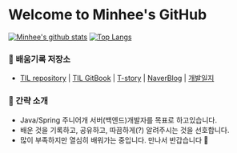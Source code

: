# Welcome to Minhee's GitHub
[![Minhee's github stats](https://github-readme-stats.vercel.app/api?username=minhee0327&hide=stars&show_icons=true&title_color=513861&icon_color=513861)](https://github.com/minhee0327/github-readme-stats)
[![Top Langs](https://github-readme-stats.vercel.app/api/top-langs/?username=minhee0327&hide=css,jupyter%20notebook,html&exclude_repo=github-readme-stats,algorithm,til_private,til2020,2020-algorithm-python,fb-clone,team3_client,cat-site-2020,basic-web-tutorial-fc,team3_adminPage&layout=compact&langs_count=9)](https://github.com/anuraghazra/github-readme-stats)



### 📌 배움기록 저장소
- [TIL repository](https://github.com/minhee0327/TIL) | [TIL GitBook](https://minhee0327.gitbook.io/mini-til/) | [T-story](https://minhee0327.tistory.com/) | [NaverBlog](https://blog.naver.com/leefree3) | [개발일지](https://wooden-plate-047.notion.site/TIL-5ae0d4d9d67f40bbacb7ed805b622faf)

### 🙉 간략 소개
- Java/Spring 주니어개 서버(백엔드)개발자를 목표로 하고있습니다.
- 배운 것을 기록하고, 공유하고, 따끔하게(?) 알려주시는 것을 선호합니다. 
- 많이 부족하지만 열심히 배워가는 중입니다. 만나서 반갑습니다 👋
